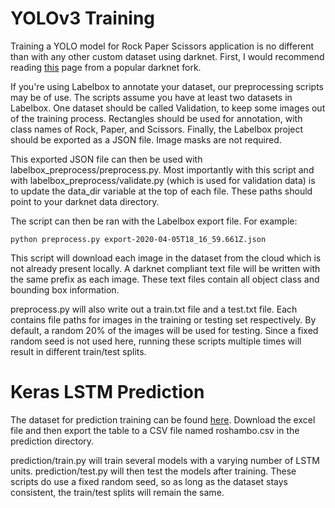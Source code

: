 # YOLOv3 Training

Training a YOLO model for Rock Paper Scissors application is no different than with any other custom dataset using darknet. First, I would recommend reading [this](https://github.com/AlexeyAB/darknet#how-to-train-to-detect-your-custom-objects) page from a popular darknet fork.

If you're using Labelbox to annotate your dataset, our preprocessing scripts may be of use. The scripts assume you have at least two datasets in Labelbox. One dataset should be called Validation, to keep some images out of the training process. Rectangles should be used for annotation, with class names of Rock, Paper, and Scissors. Finally, the Labelbox project should be exported as a JSON file. Image masks are not required.

This exported JSON file can then be used with labelbox_preprocess/preprocess.py. Most importantly with this script and with labelbox_preprocess/validate.py (which is used for validation data) is to update the data_dir variable at the top of each file. These paths should point to your darknet data directory.

The script can then be ran with the Labelbox export file. For example:
```shell
python preprocess.py export-2020-04-05T18_16_59.661Z.json
```

This script will download each image in the dataset from the cloud which is not already present locally. A darknet compliant text file will be written with the same prefix as each image. These text files contain all object class and bounding box information.

preprocess.py will also write out a train.txt file and a test.txt file. Each contains file paths for images in the training or testing set respectively. By default, a random 20% of the images will be used for testing. Since a fixed random seed is not used here, running these scripts multiple times will result in different train/test splits.

# Keras LSTM Prediction

The dataset for prediction training can be found [here](https://justincollier.com/wp-content/uploads/2016/05/Rock_Paper_Scissors_Raw.xlsx). Download the excel file and then export the table to a CSV file named roshambo.csv in the prediction directory.

prediction/train.py will train several models with a varying number of LSTM units. prediction/test.py will then test the models after training. These scripts do use a fixed random seed, so as long as the dataset stays consistent, the train/test splits will remain the same. 
